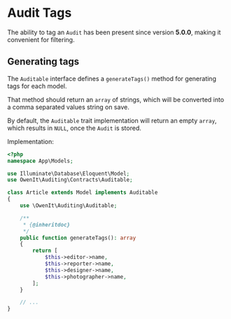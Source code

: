 # Audit Tags
The ability to tag an `Audit` has been present since version **5.0.0**, making it convenient for filtering.

## Generating tags
The `Auditable` interface defines a `generateTags()` method for generating tags for each model.

That method should return an `array` of strings, which will be converted into a comma separated values string on save.

By default, the `Auditable` trait implementation will return an empty `array`, which results in `NULL`, once the `Audit` is stored.

Implementation:
```php
<?php
namespace App\Models;

use Illuminate\Database\Eloquent\Model;
use OwenIt\Auditing\Contracts\Auditable;

class Article extends Model implements Auditable
{
    use \OwenIt\Auditing\Auditable;

    /**
     * {@inheritdoc}
     */
    public function generateTags(): array
    {
        return [
            $this->editor->name,
            $this->reporter->name,
            $this->designer->name,
            $this->photographer->name,
        ];
    }

    // ...
}
```
